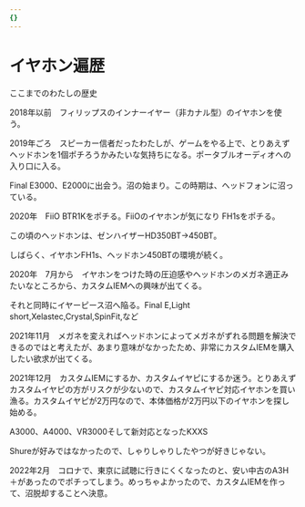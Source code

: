 ```yaml
---
{}
---
```

# イヤホン遍歴

ここまでのわたしの歴史

2018年以前　フィリップスのインナーイヤー（非カナル型）のイヤホンを使う。

2019年ごろ　スピーカー信者だったわたしが、ゲームをやる上で、とりあえずヘッドホンを1個ポチろうかみたいな気持ちになる。ポータブルオーディオへの入り口に入る。

Final E3000、E2000に出会う。沼の始まり。この時期は、ヘッドフォンに沼っている。

2020年　FiiO BTR1Kをポチる。FiiOのイヤホンが気になり FH1sをポチる。

この頃のヘッドホンは、ゼンハイザーHD350BT→450BT。

しばらく、イヤホンFH1s、ヘッドホン450BTの環境が続く。

2020年　7月から　イヤホンをつけた時の圧迫感やヘッドホンのメガネ適正みたいなところから、カスタムIEMへの興味が出てくる。

それと同時にイヤーピース沼へ陥る。Final E,Light short,Xelastec,Crystal,SpinFit,など

2021年11月　メガネを変えればヘッドホンによってメガネがずれる問題を解決できるのではと考えたが、あまり意味がなかったため、非常にカスタムIEMを購入したい欲求が出てくる。

2021年12月　カスタムIEMにするか、カスタムイヤピにするか迷う。とりあえずカスタムイヤピの方がリスクが少ないので、カスタムイヤピ対応イヤホンを買い漁る。カスタムイヤピが2万円なので、本体価格が2万円以下のイヤホンを探し始める。

A3000、A4000、VR3000そして新対応となったKXXS

Shureが好みではなかったので、しゃりしゃりしたやつが好きじゃない。

2022年2月　コロナで、東京に試聴に行きにくくなったのと、安い中古のA3H＋があったのでポチってしまう。めっちゃよかったので、カスタムIEMを作って、沼脱却することへ決意。